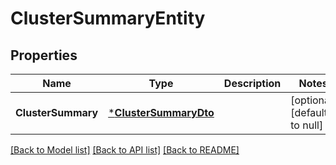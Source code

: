 # ClusterSummaryEntity

## Properties
Name | Type | Description | Notes
------------ | ------------- | ------------- | -------------
**ClusterSummary** | [***ClusterSummaryDto**](ClusterSummaryDTO.md) |  | [optional] [default to null]

[[Back to Model list]](../README.md#documentation-for-models) [[Back to API list]](../README.md#documentation-for-api-endpoints) [[Back to README]](../README.md)

